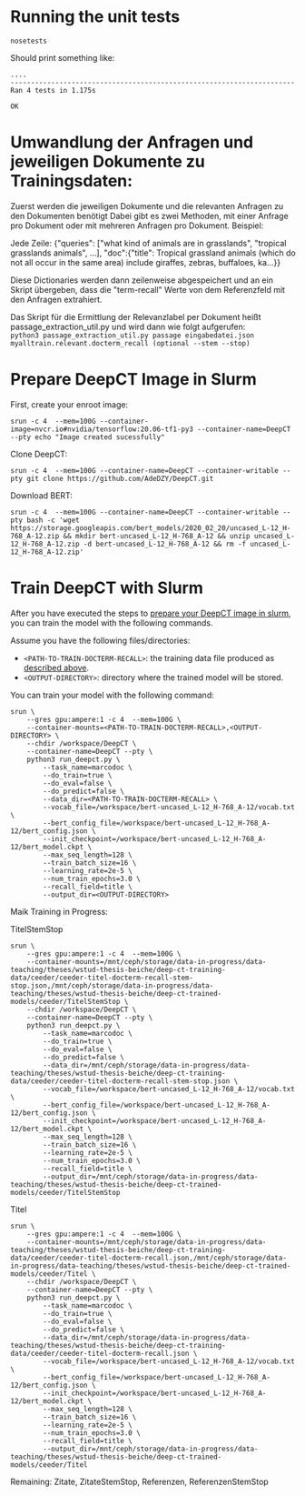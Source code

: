 # Running the unit tests

```
nosetests
```
Should print something like:
```
....
----------------------------------------------------------------------
Ran 4 tests in 1.175s

OK
```


# Umwandlung der Anfragen und jeweiligen Dokumente zu Trainingsdaten:  

Zuerst werden die jeweiligen Dokumente und die relevanten Anfragen zu den Dokumenten benötigt Dabei gibt es zwei 
Methoden, mit einer Anfrage pro Dokument oder mit mehreren Anfragen pro Dokument. Beispiel:

Jede Zeile: {"queries": ["what kind of animals are in grasslands", "tropical grasslands animals", ...], "doc":{"title": Tropical grassland animals (which do not all occur in the same area) include giraffes, zebras, buffaloes, ka...}}  

Diese Dictionaries werden dann zeilenweise abgespeichert und an ein Skript übergeben, dass die "term-recall" Werte von dem Referenzfeld mit den Anfragen extrahiert.  

Das Skript für die Ermittlung der Relevanzlabel per Dokument heißt passage_extraction_util.py und wird dann wie folgt aufgerufen:  
<code>python3 passage_extraction_util.py passage eingabedatei.json myalltrain.relevant.docterm_recall (optional --stem --stop)  </code>




# Prepare DeepCT Image in Slurm

First, create your enroot image:
```
srun -c 4  --mem=100G --container-image=nvcr.io#nvidia/tensorflow:20.06-tf1-py3 --container-name=DeepCT --pty echo "Image created sucessfully"
```

Clone DeepCT:
```
srun -c 4  --mem=100G --container-name=DeepCT --container-writable --pty git clone https://github.com/AdeDZY/DeepCT.git
```

Download BERT:
```
srun -c 4  --mem=100G --container-name=DeepCT --container-writable --pty bash -c 'wget https://storage.googleapis.com/bert_models/2020_02_20/uncased_L-12_H-768_A-12.zip && mkdir bert-uncased_L-12_H-768_A-12 && unzip uncased_L-12_H-768_A-12.zip -d bert-uncased_L-12_H-768_A-12 && rm -f uncased_L-12_H-768_A-12.zip' 
```

# Train DeepCT with Slurm

After you have executed the steps to [prepare your DeepCT image in slurm](#prepare-deepct-image-in-slurm), you can train the model with the following commands.

Assume you have the following files/directories:
- `<PATH-TO-TRAIN-DOCTERM-RECALL>`: the training data file produced as [described above](umwandlung-der-anfragen-und-jeweiligen-dokumente-zu-trainingsdaten).
- `<OUTPUT-DIRECTORY>`: directory where the trained model will be stored.

You can train your model with the following command:

```
srun \
    --gres gpu:ampere:1 -c 4  --mem=100G \
    --container-mounts=<PATH-TO-TRAIN-DOCTERM-RECALL>,<OUTPUT-DIRECTORY> \
    --chdir /workspace/DeepCT \
    --container-name=DeepCT --pty \
    python3 run_deepct.py \
        --task_name=marcodoc \
        --do_train=true \
        --do_eval=false \
        --do_predict=false \
        --data_dir=<PATH-TO-TRAIN-DOCTERM-RECALL> \
        --vocab_file=/workspace/bert-uncased_L-12_H-768_A-12/vocab.txt \
        --bert_config_file=/workspace/bert-uncased_L-12_H-768_A-12/bert_config.json \
        --init_checkpoint=/workspace/bert-uncased_L-12_H-768_A-12/bert_model.ckpt \
        --max_seq_length=128 \
        --train_batch_size=16 \
        --learning_rate=2e-5 \
        --num_train_epochs=3.0 \
        --recall_field=title \
        --output_dir=<OUTPUT-DIRECTORY>
```

Maik Training in Progress:

TitelStemStop
```
srun \
    --gres gpu:ampere:1 -c 4  --mem=100G \
    --container-mounts=/mnt/ceph/storage/data-in-progress/data-teaching/theses/wstud-thesis-beiche/deep-ct-training-data/ceeder/ceeder-titel-docterm-recall-stem-stop.json,/mnt/ceph/storage/data-in-progress/data-teaching/theses/wstud-thesis-beiche/deep-ct-trained-models/ceeder/TitelStemStop \
    --chdir /workspace/DeepCT \
    --container-name=DeepCT --pty \
    python3 run_deepct.py \
        --task_name=marcodoc \
        --do_train=true \
        --do_eval=false \
        --do_predict=false \
        --data_dir=/mnt/ceph/storage/data-in-progress/data-teaching/theses/wstud-thesis-beiche/deep-ct-training-data/ceeder/ceeder-titel-docterm-recall-stem-stop.json \
        --vocab_file=/workspace/bert-uncased_L-12_H-768_A-12/vocab.txt \
        --bert_config_file=/workspace/bert-uncased_L-12_H-768_A-12/bert_config.json \
        --init_checkpoint=/workspace/bert-uncased_L-12_H-768_A-12/bert_model.ckpt \
        --max_seq_length=128 \
        --train_batch_size=16 \
        --learning_rate=2e-5 \
        --num_train_epochs=3.0 \
        --recall_field=title \
        --output_dir=/mnt/ceph/storage/data-in-progress/data-teaching/theses/wstud-thesis-beiche/deep-ct-trained-models/ceeder/TitelStemStop
```

Titel
```
srun \
    --gres gpu:ampere:1 -c 4  --mem=100G \
    --container-mounts=/mnt/ceph/storage/data-in-progress/data-teaching/theses/wstud-thesis-beiche/deep-ct-training-data/ceeder/ceeder-titel-docterm-recall.json,/mnt/ceph/storage/data-in-progress/data-teaching/theses/wstud-thesis-beiche/deep-ct-trained-models/ceeder/Titel \
    --chdir /workspace/DeepCT \
    --container-name=DeepCT --pty \
    python3 run_deepct.py \
        --task_name=marcodoc \
        --do_train=true \
        --do_eval=false \
        --do_predict=false \
        --data_dir=/mnt/ceph/storage/data-in-progress/data-teaching/theses/wstud-thesis-beiche/deep-ct-training-data/ceeder/ceeder-titel-docterm-recall.json \
        --vocab_file=/workspace/bert-uncased_L-12_H-768_A-12/vocab.txt \
        --bert_config_file=/workspace/bert-uncased_L-12_H-768_A-12/bert_config.json \
        --init_checkpoint=/workspace/bert-uncased_L-12_H-768_A-12/bert_model.ckpt \
        --max_seq_length=128 \
        --train_batch_size=16 \
        --learning_rate=2e-5 \
        --num_train_epochs=3.0 \
        --recall_field=title \
        --output_dir=/mnt/ceph/storage/data-in-progress/data-teaching/theses/wstud-thesis-beiche/deep-ct-trained-models/ceeder/Titel
```

Remaining: Zitate, ZitateStemStop, Referenzen, ReferenzenStemStop
